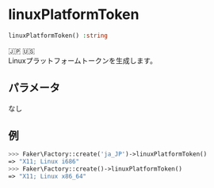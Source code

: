 # linuxPlatformToken
```php
linuxPlatformToken() :string
```
:jp: :us:  
Linuxプラットフォームトークンを生成します。

## パラメータ
なし

## 例
```php
>>> Faker\Factory::create('ja_JP')->linuxPlatformToken()
=> "X11; Linux i686"
>>> Faker\Factory::create()->linuxPlatformToken()
=> "X11; Linux x86_64"
```
